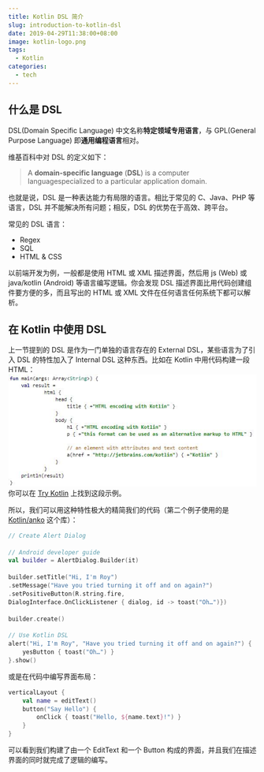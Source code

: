 ```yaml
---
title: Kotlin DSL 简介
slug: introduction-to-kotlin-dsl
date: 2019-04-29T11:38:00+08:00
image: kotlin-logo.png
tags:
  - Kotlin
categories:
  - tech
---
```


## 什么是 DSL

DSL(Domain Specific Language) 中文名称**特定领域专用语言**，与 GPL(General Purpose Language) 即**通用编程语言**相对。

维基百科中对 DSL 的定义如下：

> A **domain-specific language** (**DSL**) is a computer languagespecialized to a particular application domain.

也就是说，DSL 是一种表达能力有局限的语言。相比于常见的 C、Java、PHP 等语言，DSL 并不能解决所有问题；相反，DSL 的优势在于高效、跨平台。

常见的 DSL 语言：

- Regex
- SQL
- HTML & CSS

以前端开发为例，一般都是使用 HTML 或 XML 描述界面，然后用 js (Web) 或 java/kotlin (Android) 等语言编写逻辑。你会发现 DSL 描述界面比用代码创建组件要方便的多，而且写出的 HTML 或 XML 文件在任何语言任何系统下都可以解析。

## 在 Kotlin 中使用 DSL

上一节提到的 DSL 是作为一门单独的语言存在的 External DSL，某些语言为了引入 DSL 的特性加入了 Internal DSL 这种东西。比如在 Kotlin 中用代码构建一段 HTML：
![HTML Builder](html-builder.jpg)
你可以在 [Try Kotlin](https://try.kotlinlang.org/#/Examples/Longer%20examples/HTML%20Builder/HTML%20Builder.kt) 上找到这段示例。

所以，我们可以用这种特性极大的精简我们的代码（第二个例子使用的是 [Kotlin/anko](https://github.com/Kotlin/anko) 这个库）：

```kotlin
// Create Alert Dialog

// Android developer guide
val builder = AlertDialog.Builder(it)

builder.setTitle("Hi, I'm Roy")
.setMessage("Have you tried turning it off and on again?")
.setPositiveButton(R.string.fire,
DialogInterface.OnClickListener { dialog, id -> toast("Oh…")})

builder.create()

// Use Kotlin DSL
alert("Hi, I'm Roy", "Have you tried turning it off and on again?") {
    yesButton { toast("Oh…") }
}.show()
```

或是在代码中编写界面布局：

```kotlin
verticalLayout {
    val name = editText()
    button("Say Hello") {
        onClick { toast("Hello, ${name.text}!") }
    }
}
```

可以看到我们构建了由一个 EditText 和一个 Button 构成的界面，并且我们在描述界面的同时就完成了逻辑的编写。
